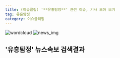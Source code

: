 ```yaml
---
title: (이슈클립) '**유흥탐정**' 관련 이슈, 기사 모아 보기
tag: 유흥탐정
category: 이슈클리핑
---
```

![wordcloud](https://s3.ap-northeast-2.amazonaws.com/lyrics101-wordcloud/2018-09-06-1536221753.png)
![news_img](https://user-images.githubusercontent.com/42597476/44507050-1206f400-a6e4-11e8-8d98-7ffbfebb353f.png)
## **'**유흥탐정**'** 뉴스속보 검색결과

